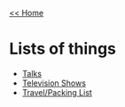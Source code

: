 [<< Home](../README.md)

# Lists of things 

- [Talks](./talks.md)
- [Television Shows](./television.md)
- [Travel/Packing List](./travel.md) 